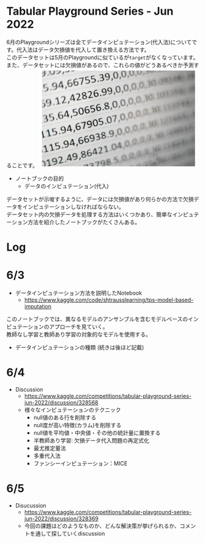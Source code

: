 # Tabular Playground Series - Jun 2022
6月のPlaygroundシリーズは全てデータインピュテーション(代入法)についてです。代入法はデータ欠損値を代入して置き換える方法です。  
このデータセットは5月のPlaygroundに似ているが`target`がなくなっています。また、データセットには欠損値があるので、これらの値がどうあるべきか予測することです。
![](2022-06-01-17-54-02.png)

* ノートブックの目的
    * データのインピュテーション(代入)

データセットが示唆するように、データには欠損値があり何らかの方法で欠損データをインピュテーションしなければならない。  
データセット内の欠損データを処理する方法はいくつかあり、簡単なインピュテーション方法を紹介したノートブックがたくさんある。
# Log

# 6/3

* データインピュテーション方法を説明したNotebook
    * https://www.kaggle.com/code/shtrausslearning/tps-model-based-imputation

このノートブックでは、異なるモデルのアンサンブルを含むモデルベースのインピュテーションのアプローチを見ていく。  
教師なし学習と教師あり学習の対象的なモデルを使用する。  
* データインピュテーションの種類
    (続きは後ほど記載)


# 6/4
* Discussion
    * https://www.kaggle.com/competitions/tabular-playground-series-jun-2022/discussion/328568
    * 様々なインピュテーションのテクニック
        * null値のある行を削除する
        * null度が高い特徴(カラム)を削除する
        * null値を平均値・中央値・その他の統計量に置換する
        * 半教師あり学習: 欠損データ代入問題の再定式化
        * 最尤推定量法
        * 多重代入法
        * ファンシーインピュテーション：MICE

# 6/5
* Disucussion
    * https://www.kaggle.com/competitions/tabular-playground-series-jun-2022/discussion/328369
    * 今回の課題はどのようなものか、どんな解決策が挙げられるか、コメントを通して探していくdiscussion
